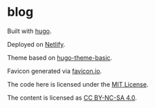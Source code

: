# blog

Built with [hugo](https://github.com/gohugoio/hugo).

Deployed on [Netlify](https://www.netlify.com/).

Theme based on [hugo-theme-basic](https://themes.gohugo.io/hugo-theme-basic/).

Favicon generated via [favicon.io](https://favicon.io/).

The code here is licensed under the [MIT License](./LICENSE).

The content is licensed as [CC BY-NC-SA 4.0](https://creativecommons.org/licenses/by-nc-sa/4.0/).

